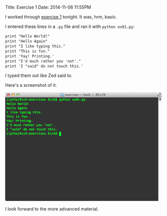 Title: Exercise 1
Date: 2014-11-06 11:55PM

I worked through [exercise 1](http://learnpythonthehardway.org/book/ex1.html) tonight. It was, hrm, basic.

I entered these lines in a `.py` file and ran it with `python ex01.py`:

```
print "Hello World!"
print "Hello Again"
print "I like typing this."
print "This is fun."
print 'Yay! Printing.'
print "I'd much rather you 'not'."
print 'I "said" do not touch this.'
```

I typed them out like Zed said to.

Here's a screenshot of it.

![Exercise 01](images/ex01.png "Exercise 01")

I look forward to the more advanced material.
